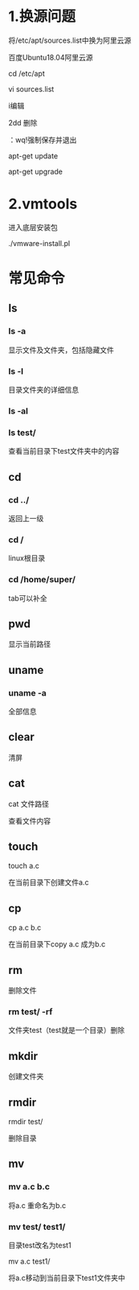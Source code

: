 # 1.换源问题

将/etc/apt/sources.list中换为阿里云源

百度Ubuntu18.04阿里云源

cd /etc/apt

vi sources.list

i编辑

2dd 删除

：wq!强制保存并退出

apt-get update

apt-get upgrade



# 2.vmtools

进入底层安装包

./vmware-install.pl



# 常见命令

## ls 

### ls -a

显示文件及文件夹，包括隐藏文件

### ls -l

目录文件夹的详细信息

### ls -al

### ls test/

查看当前目录下test文件夹中的内容

## cd

### cd ../

返回上一级

### cd /

linux根目录

### cd /home/super/

tab可以补全

## pwd

显示当前路径

## uname

### uname -a

全部信息

## clear

清屏

## cat

cat 文件路径

查看文件内容

## touch

touch a.c

在当前目录下创建文件a.c

## cp

cp a.c b.c

在当前目录下copy a.c 成为b.c

## rm

删除文件

### rm test/ -rf

文件夹test（test就是一个目录）删除

## mkdir

创建文件夹

## rmdir

rmdir test/

删除目录

## mv

### mv a.c b.c

将a.c 重命名为b.c

### mv test/ test1/

目录test改名为test1

mv a.c test1/

将a.c移动到当前目录下test1文件夹中

